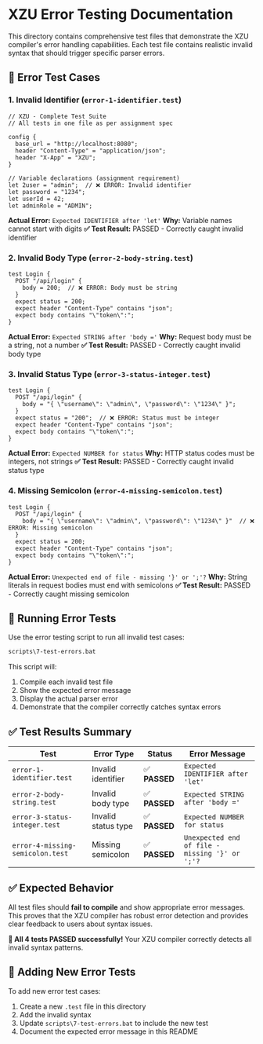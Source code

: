 # XZU Error Testing Documentation

This directory contains comprehensive test files that demonstrate the XZU compiler's error handling capabilities. Each test file contains realistic invalid syntax that should trigger specific parser errors.

## 🚨 **Error Test Cases**

### **1. Invalid Identifier (`error-1-identifier.test`)**
```testlang
// XZU - Complete Test Suite
// All tests in one file as per assignment spec

config {
  base_url = "http://localhost:8080";
  header "Content-Type" = "application/json";
  header "X-App" = "XZU";
}

// Variable declarations (assignment requirement)
let 2user = "admin";  // ❌ ERROR: Invalid identifier
let password = "1234";
let userId = 42;
let adminRole = "ADMIN";
```
**Actual Error:** `Expected IDENTIFIER after 'let'`
**Why:** Variable names cannot start with digits
**✅ Test Result:** PASSED - Correctly caught invalid identifier

### **2. Invalid Body Type (`error-2-body-string.test`)**
```testlang
test Login {
  POST "/api/login" {
    body = 200;  // ❌ ERROR: Body must be string
  }
  expect status = 200;
  expect header "Content-Type" contains "json";
  expect body contains "\"token\":";
}
```
**Actual Error:** `Expected STRING after 'body ='`
**Why:** Request body must be a string, not a number
**✅ Test Result:** PASSED - Correctly caught invalid body type

### **3. Invalid Status Type (`error-3-status-integer.test`)**
```testlang
test Login {
  POST "/api/login" {
    body = "{ \"username\": \"admin\", \"password\": \"1234\" }";
  }
  expect status = "200";  // ❌ ERROR: Status must be integer
  expect header "Content-Type" contains "json";
  expect body contains "\"token\":";
}
```
**Actual Error:** `Expected NUMBER for status`
**Why:** HTTP status codes must be integers, not strings
**✅ Test Result:** PASSED - Correctly caught invalid status type

### **4. Missing Semicolon (`error-4-missing-semicolon.test`)**
```testlang
test Login {
  POST "/api/login" {
    body = "{ \"username\": \"admin\", \"password\": \"1234\" }"  // ❌ ERROR: Missing semicolon
  }
  expect status = 200;
  expect header "Content-Type" contains "json";
  expect body contains "\"token\":";
}
```
**Actual Error:** `Unexpected end of file - missing '}' or ';'?`
**Why:** String literals in request bodies must end with semicolons
**✅ Test Result:** PASSED - Correctly caught missing semicolon

## 🧪 **Running Error Tests**

Use the error testing script to run all invalid test cases:

```cmd
scripts\7-test-errors.bat
```

This script will:
1. Compile each invalid test file
2. Show the expected error message
3. Display the actual parser error
4. Demonstrate that the compiler correctly catches syntax errors

## ✅ **Test Results Summary**

| **Test** | **Error Type** | **Status** | **Error Message** |
|----------|----------------|------------|-------------------|
| `error-1-identifier.test` | Invalid identifier | ✅ **PASSED** | `Expected IDENTIFIER after 'let'` |
| `error-2-body-string.test` | Invalid body type | ✅ **PASSED** | `Expected STRING after 'body ='` |
| `error-3-status-integer.test` | Invalid status type | ✅ **PASSED** | `Expected NUMBER for status` |
| `error-4-missing-semicolon.test` | Missing semicolon | ✅ **PASSED** | `Unexpected end of file - missing '}' or ';'?` |

## ✅ **Expected Behavior**

All test files should **fail to compile** and show appropriate error messages. This proves that the XZU compiler has robust error detection and provides clear feedback to users about syntax issues.

**🎯 All 4 tests PASSED successfully!** Your XZU compiler correctly detects all invalid syntax patterns.

## 📝 **Adding New Error Tests**

To add new error test cases:

1. Create a new `.test` file in this directory
2. Add the invalid syntax
3. Update `scripts\7-test-errors.bat` to include the new test
4. Document the expected error message in this README
